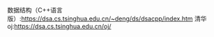 数据结构（C++语言版）:https://dsa.cs.tsinghua.edu.cn/~deng/ds/dsacpp/index.htm
清华oj:https://dsa.cs.tsinghua.edu.cn/oj/